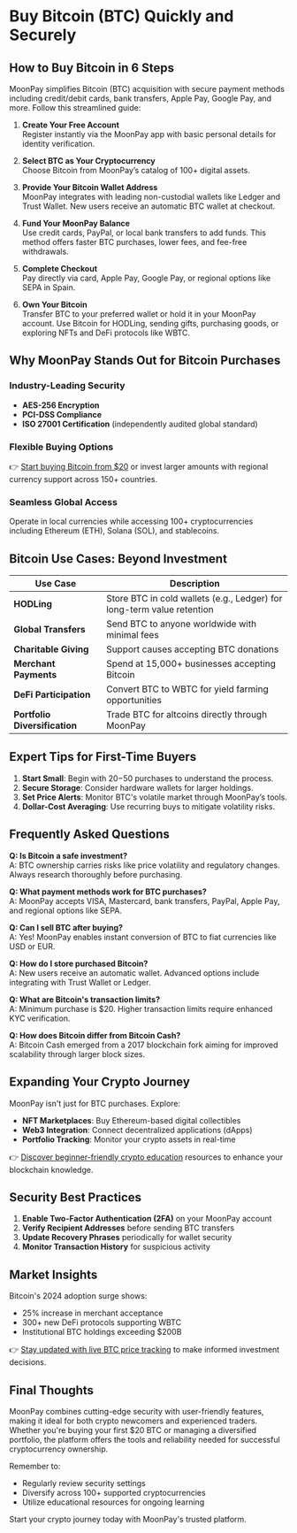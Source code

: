 # Buy Bitcoin (BTC) Quickly and Securely

## How to Buy Bitcoin in 6 Steps

MoonPay simplifies Bitcoin (BTC) acquisition with secure payment methods including credit/debit cards, bank transfers, Apple Pay, Google Pay, and more. Follow this streamlined guide:

1. **Create Your Free Account**  
   Register instantly via the MoonPay app with basic personal details for identity verification.

2. **Select BTC as Your Cryptocurrency**  
   Choose Bitcoin from MoonPay’s catalog of 100+ digital assets.

3. **Provide Your Bitcoin Wallet Address**  
   MoonPay integrates with leading non-custodial wallets like Ledger and Trust Wallet. New users receive an automatic BTC wallet at checkout.

4. **Fund Your MoonPay Balance**  
   Use credit cards, PayPal, or local bank transfers to add funds. This method offers faster BTC purchases, lower fees, and fee-free withdrawals.

5. **Complete Checkout**  
   Pay directly via card, Apple Pay, Google Pay, or regional options like SEPA in Spain.

6. **Own Your Bitcoin**  
   Transfer BTC to your preferred wallet or hold it in your MoonPay account. Use Bitcoin for HODLing, sending gifts, purchasing goods, or exploring NFTs and DeFi protocols like WBTC.

## Why MoonPay Stands Out for Bitcoin Purchases

### Industry-Leading Security  
- **AES-256 Encryption**  
- **PCI-DSS Compliance**  
- **ISO 27001 Certification** (independently audited global standard)

### Flexible Buying Options  
👉 [Start buying Bitcoin from $20](https://bit.ly/okx-bonus) or invest larger amounts with regional currency support across 150+ countries.

### Seamless Global Access  
Operate in local currencies while accessing 100+ cryptocurrencies including Ethereum (ETH), Solana (SOL), and stablecoins.

## Bitcoin Use Cases: Beyond Investment

| Use Case          | Description                                                                 |
|--------------------|-----------------------------------------------------------------------------|
| **HODLing**        | Store BTC in cold wallets (e.g., Ledger) for long-term value retention      |
| **Global Transfers** | Send BTC to anyone worldwide with minimal fees                              |
| **Charitable Giving** | Support causes accepting BTC donations                                      |
| **Merchant Payments** | Spend at 15,000+ businesses accepting Bitcoin                              |
| **DeFi Participation** | Convert BTC to WBTC for yield farming opportunities                       |
| **Portfolio Diversification** | Trade BTC for altcoins directly through MoonPay                          |

## Expert Tips for First-Time Buyers

1. **Start Small**: Begin with $20-$50 purchases to understand the process.
2. **Secure Storage**: Consider hardware wallets for larger holdings.
3. **Set Price Alerts**: Monitor BTC's volatile market through MoonPay’s tools.
4. **Dollar-Cost Averaging**: Use recurring buys to mitigate volatility risks.

## Frequently Asked Questions

**Q: Is Bitcoin a safe investment?**  
A: BTC ownership carries risks like price volatility and regulatory changes. Always research thoroughly before purchasing.

**Q: What payment methods work for BTC purchases?**  
A: MoonPay accepts VISA, Mastercard, bank transfers, PayPal, Apple Pay, and regional options like SEPA.

**Q: Can I sell BTC after buying?**  
A: Yes! MoonPay enables instant conversion of BTC to fiat currencies like USD or EUR.

**Q: How do I store purchased Bitcoin?**  
A: New users receive an automatic wallet. Advanced options include integrating with Trust Wallet or Ledger.

**Q: What are Bitcoin's transaction limits?**  
A: Minimum purchase is $20. Higher transaction limits require enhanced KYC verification.

**Q: How does Bitcoin differ from Bitcoin Cash?**  
A: Bitcoin Cash emerged from a 2017 blockchain fork aiming for improved scalability through larger block sizes.

## Expanding Your Crypto Journey

MoonPay isn't just for BTC purchases. Explore:
- **NFT Marketplaces**: Buy Ethereum-based digital collectibles
- **Web3 Integration**: Connect decentralized applications (dApps)
- **Portfolio Tracking**: Monitor your crypto assets in real-time

👉 [Discover beginner-friendly crypto education](https://bit.ly/okx-bonus) resources to enhance your blockchain knowledge.

## Security Best Practices

1. **Enable Two-Factor Authentication (2FA)** on your MoonPay account
2. **Verify Recipient Addresses** before sending BTC transfers
3. **Update Recovery Phrases** periodically for wallet security
4. **Monitor Transaction History** for suspicious activity

## Market Insights

Bitcoin's 2024 adoption surge shows:
- 25% increase in merchant acceptance
- 300+ new DeFi protocols supporting WBTC
- Institutional BTC holdings exceeding $200B

👉 [Stay updated with live BTC price tracking](https://bit.ly/okx-bonus) to make informed investment decisions.

## Final Thoughts

MoonPay combines cutting-edge security with user-friendly features, making it ideal for both crypto newcomers and experienced traders. Whether you're buying your first $20 BTC or managing a diversified portfolio, the platform offers the tools and reliability needed for successful cryptocurrency ownership.

Remember to:
- Regularly review security settings
- Diversify across 100+ supported cryptocurrencies
- Utilize educational resources for ongoing learning

Start your crypto journey today with MoonPay's trusted platform.